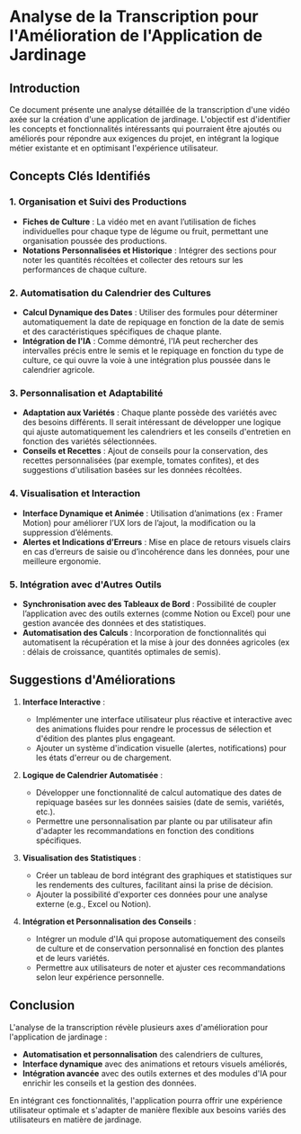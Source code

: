 # Analyse de la Transcription pour l'Amélioration de l'Application de Jardinage

## Introduction

Ce document présente une analyse détaillée de la transcription d'une vidéo axée sur la création d'une application de jardinage. L'objectif est d'identifier les concepts et fonctionnalités intéressants qui pourraient être ajoutés ou améliorés pour répondre aux exigences du projet, en intégrant la logique métier existante et en optimisant l'expérience utilisateur.

## Concepts Clés Identifiés

### 1. Organisation et Suivi des Productions
- **Fiches de Culture** : La vidéo met en avant l’utilisation de fiches individuelles pour chaque type de légume ou fruit, permettant une organisation poussée des productions.
- **Notations Personnalisées et Historique** : Intégrer des sections pour noter les quantités récoltées et collecter des retours sur les performances de chaque culture.

### 2. Automatisation du Calendrier des Cultures
- **Calcul Dynamique des Dates** : Utiliser des formules pour déterminer automatiquement la date de repiquage en fonction de la date de semis et des caractéristiques spécifiques de chaque plante.
- **Intégration de l'IA** : Comme démontré, l'IA peut rechercher des intervalles précis entre le semis et le repiquage en fonction du type de culture, ce qui ouvre la voie à une intégration plus poussée dans le calendrier agricole.

### 3. Personnalisation et Adaptabilité
- **Adaptation aux Variétés** : Chaque plante possède des variétés avec des besoins différents. Il serait intéressant de développer une logique qui ajuste automatiquement les calendriers et les conseils d'entretien en fonction des variétés sélectionnées.
- **Conseils et Recettes** : Ajout de conseils pour la conservation, des recettes personnalisées (par exemple, tomates confites), et des suggestions d'utilisation basées sur les données récoltées.

### 4. Visualisation et Interaction
- **Interface Dynamique et Animée** : Utilisation d’animations (ex : Framer Motion) pour améliorer l’UX lors de l’ajout, la modification ou la suppression d’éléments.
- **Alertes et Indications d’Erreurs** : Mise en place de retours visuels clairs en cas d’erreurs de saisie ou d’incohérence dans les données, pour une meilleure ergonomie.

### 5. Intégration avec d'Autres Outils
- **Synchronisation avec des Tableaux de Bord** : Possibilité de coupler l’application avec des outils externes (comme Notion ou Excel) pour une gestion avancée des données et des statistiques.
- **Automatisation des Calculs** : Incorporation de fonctionnalités qui automatisent la récupération et la mise à jour des données agricoles (ex : délais de croissance, quantités optimales de semis).

## Suggestions d'Améliorations

1. **Interface Interactive** : 
   - Implémenter une interface utilisateur plus réactive et interactive avec des animations fluides pour rendre le processus de sélection et d'édition des plantes plus engageant.
   - Ajouter un système d'indication visuelle (alertes, notifications) pour les états d'erreur ou de chargement.

2. **Logique de Calendrier Automatisée** :
   - Développer une fonctionnalité de calcul automatique des dates de repiquage basées sur les données saisies (date de semis, variétés, etc.).
   - Permettre une personnalisation par plante ou par utilisateur afin d'adapter les recommandations en fonction des conditions spécifiques.

3. **Visualisation des Statistiques** :
   - Créer un tableau de bord intégrant des graphiques et statistiques sur les rendements des cultures, facilitant ainsi la prise de décision.
   - Ajouter la possibilité d'exporter ces données pour une analyse externe (e.g., Excel ou Notion).

4. **Intégration et Personnalisation des Conseils** :
   - Intégrer un module d'IA qui propose automatiquement des conseils de culture et de conservation personnalisé en fonction des plantes et de leurs variétés.
   - Permettre aux utilisateurs de noter et ajuster ces recommandations selon leur expérience personnelle.

## Conclusion

L'analyse de la transcription révèle plusieurs axes d'amélioration pour l'application de jardinage :

- **Automatisation et personnalisation** des calendriers de cultures,
- **Interface dynamique** avec des animations et retours visuels améliorés,
- **Intégration avancée** avec des outils externes et des modules d'IA pour enrichir les conseils et la gestion des données.

En intégrant ces fonctionnalités, l'application pourra offrir une expérience utilisateur optimale et s'adapter de manière flexible aux besoins variés des utilisateurs en matière de jardinage.
